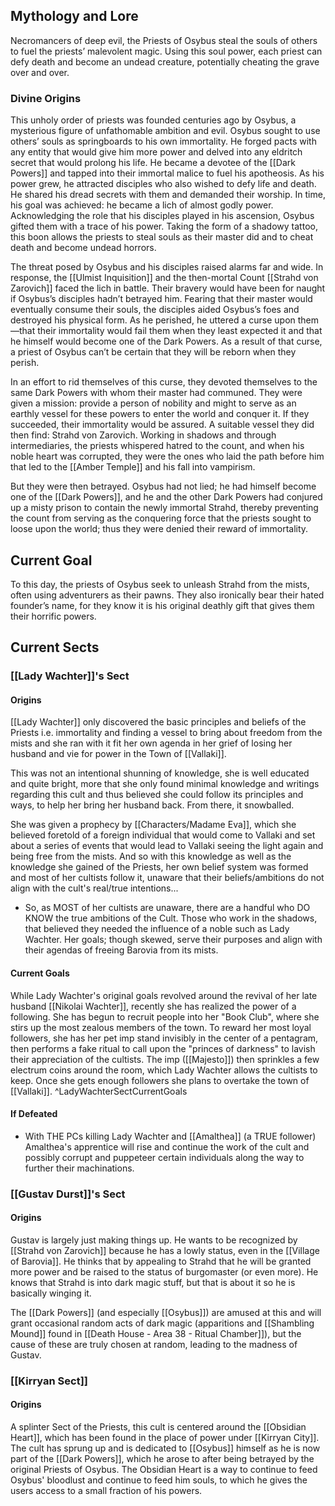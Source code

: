 ## Mythology and Lore
Necromancers of deep evil, the Priests of Osybus steal the souls of others to fuel the priests’ malevolent magic. Using this soul power, each priest can defy death and become an undead creature, potentially cheating the grave over and over.

### Divine Origins
This unholy order of priests was founded centuries ago by Osybus, a mysterious figure of unfathomable ambition and evil. Osybus sought to use others’ souls as springboards to his own immortality. He forged pacts with any entity that would give him more power and delved into any eldritch secret that would prolong his life. He became a devotee of the [[Dark Powers]] and tapped into their immortal malice to fuel his apotheosis. As his power grew, he attracted disciples who also wished to defy life and death. He shared his dread secrets with them and demanded their worship. In time, his goal was achieved: he became a lich of almost godly power. Acknowledging the role that his disciples played in his ascension, Osybus gifted them with a trace of his power. Taking the form of a shadowy tattoo, this boon allows the priests to steal souls as their master did and to cheat death and become undead horrors. 

The threat posed by Osybus and his disciples raised alarms far and wide. In response, the [[Ulmist Inquisition]] and the then-mortal Count [[Strahd von Zarovich]] faced the lich in battle. Their bravery would have been for naught if Osybus’s disciples hadn’t betrayed him. Fearing that their master would eventually consume their souls, the disciples aided Osybus’s foes and destroyed his physical form. As he perished, he uttered a curse upon them—that their immortality would fail them when they least expected it and that he himself would become one of the Dark Powers. As a result of that curse, a priest of Osybus can’t be certain that they will be reborn when they perish. 

In an effort to rid themselves of this curse, they devoted themselves to the same Dark Powers with whom their master had communed. They were given a mission: provide a person of nobility and might to serve as an earthly vessel for these powers to enter the world and conquer it. If they succeeded, their immortality would be assured. A suitable vessel they did then find: Strahd von Zarovich. Working in shadows and through intermediaries, the priests whispered hatred to the count, and when his noble heart was corrupted, they were the ones who laid the path before him that led to the [[Amber Temple]] and his fall into vampirism. 

But they were then betrayed. Osybus had not lied; he had himself become one of the [[Dark Powers]], and he and the other Dark Powers had conjured up a misty prison to contain the newly immortal Strahd, thereby preventing the count from serving as the conquering force that the priests sought to loose upon the world; thus they were denied their reward of immortality. 

## Current Goal
To this day, the priests of Osybus seek to unleash Strahd from the mists, often using adventurers as their pawns. They also ironically bear their hated founder’s name, for they know it is his original deathly gift that gives them their horrific powers.

## Current Sects
### [[Lady Wachter]]'s Sect

#### Origins
[[Lady Wachter]] only discovered the basic principles and beliefs of the Priests i.e. immortality and finding a vessel to bring about freedom from the mists and she ran with it fit her own agenda in her grief of losing her husband and vie for power in the Town of [[Vallaki]]. 

This was not an intentional shunning of knowledge, she is well educated and quite bright, more that she only found minimal knowledge and writings regarding this cult and thus believed she could follow its principles and ways, to help her bring her husband back. From there, it snowballed. 

She was given a prophecy by [[Characters/Madame Eva]], which she believed foretold of a foreign individual that would come to Vallaki and set about a series of events that would lead to Vallaki seeing the light again and being free from the mists. And so with this knowledge as well as the knowledge she gained of the Priests, her own belief system was formed and most of her cultists follow it, unaware that their beliefs/ambitions do not align with the cult's real/true intentions... 
- So, as MOST of her cultists are unaware, there are a handful who DO KNOW the true ambitions of the Cult. Those who work in the shadows, that believed they needed the influence of a noble such as Lady Wachter. Her goals; though skewed, serve their purposes and align with their agendas of freeing Barovia from its mists.

#### Current Goals
While Lady Wachter's original goals revolved around the revival of her late husband [[Nikolai Wachter]], recently she has realized the power of a following. She has begun to recruit people into her "Book Club", where she stirs up the most zealous members of the town. 
To reward her most loyal followers, she has her pet imp stand invisibly in the center of a pentagram, then performs a fake ritual to call upon the "princes of darkness" to lavish their appreciation of the cultists. The imp ([[Majesto]]) then sprinkles a few electrum coins around the room, which Lady Wachter allows the cultists to keep.
Once she gets enough followers she plans to overtake the town of [[Vallaki]].
^LadyWachterSectCurrentGoals
#### If Defeated
- With THE PCs killing Lady Wachter and [[Amalthea]] (a TRUE follower) Amalthea's apprentice will rise and continue the work of the cult and possibly corrupt and puppeteer certain individuals along the way to further their machinations.

### [[Gustav Durst]]'s Sect

#### Origins
Gustav is largely just making things up. He wants to be recognized by [[Strahd von Zarovich]] because he has a lowly status, even in the [[Village of Barovia]]. He thinks that by appealing to Strahd that he will be granted more power and be raised to the status of burgomaster (or even more). He knows that Strahd is into dark magic stuff, but that is about it so he is basically winging it. 

The [[Dark Powers]] (and especially [[Osybus]]) are amused at this and will grant occasional random acts of dark magic (apparitions and [[Shambling Mound]] found in [[Death House - Area 38 - Ritual Chamber]]), but the cause of these are truly chosen at random, leading to the madness of Gustav. 

### [[Kirryan Sect]]

#### Origins
A splinter Sect of the Priests, this cult is centered around the [[Obsidian Heart]], which has been found in the place of power under [[Kirryan City]]. The cult has sprung up and is dedicated to [[Osybus]] himself as he is now part of the [[Dark Powers]], which he arose to after being betrayed by the original Priests of Osybus. 
The Obsidian Heart is a way to continue to feed Osybus' bloodlust and continue to feed him souls, to which he gives the users access to a small fraction of his powers. 